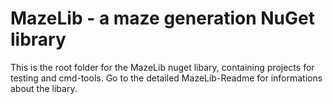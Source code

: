 ﻿# MazeLib - a maze generation NuGet library

This is the root folder for the MazeLib nuget libary, 
containing projects for testing and cmd-tools.
Go to the detailed MazeLib-Readme for informations about the libary.